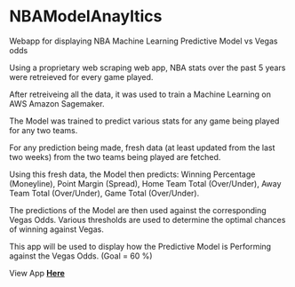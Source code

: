 
# NBAModelAnayltics
Webapp for displaying NBA Machine Learning Predictive Model vs Vegas odds

Using a proprietary web scraping web app, NBA stats over the past 5 years were retreieved for every game played.

After retreiveing all the data, it was used to train a Machine Learning on AWS Amazon Sagemaker. 

The Model was trained to predict various stats for any game being played for any two teams. 

For any prediction being made, fresh data (at least updated from the last two weeks) from the two teams being played are fetched.

Using this fresh data, the Model then predicts: Winning Percentage (Moneyline), Point Margin (Spread), Home Team Total (Over/Under), Away Team Total (Over/Under), Game Total (Over/Under).

The predictions of the Model are then used against the corresponding Vegas Odds. Various thresholds are used to determine the optimal chances of winning against Vegas. 

This app will be used to display how the Predictive Model is Performing against the Vegas Odds. (Goal = 60 %)

View App <a href="https://mbooch22.github.io/NBAModelAnalyticsWebapp/login.html"><strong>Here</strong></a>


